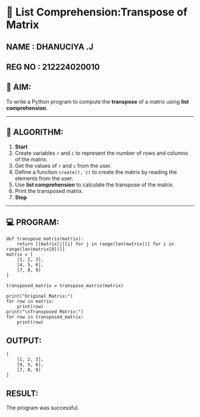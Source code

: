 # 🧮 List Comprehension:Transpose of Matrix 
NAME : DHANUCIYA .J
---
REG NO : 212224020010
---
## 🎯 AIM:
To write a Python program to compute the **transpose** of a matrix using **list comprehension**.

---

## 🧠 ALGORITHM:

1. **Start**
2. Create variables `r` and `c` to represent the number of rows and columns of the matrix.
3. Get the values of `r` and `c` from the user.
4. Define a function `create(r, c)` to create the matrix by reading the elements from the user.
5. Use **list comprehension** to calculate the transpose of the matrix.
6. Print the transposed matrix.
7. **Stop**

---

## 💻 PROGRAM:
~~~
def transpose_matrix(matrix):
    return [[matrix[j][i] for j in range(len(matrix))] for i in range(len(matrix[0]))]
matrix = [
    [1, 2, 3],
    [4, 5, 6],
    [7, 8, 9]
]

transposed_matrix = transpose_matrix(matrix)

print("Original Matrix:")
for row in matrix:
    print(row)
print("\nTransposed Matrix:")
for row in transposed_matrix:
    print(row)
~~~
## OUTPUT:
~~~
[
    [1, 2, 3],
    [4, 5, 6],
    [7, 8, 9]
]
~~~
## RESULT:
The program was successful.

